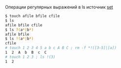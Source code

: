 Операции регулярных выражений в ls источник [set](https://habr.com/ru/post/452522/)
```sh
$ touch afile bfile cfile
$ ls
afile bfile cfile
$ ls ?(a*|b*)
afile bfile
$ ls !(a*|b*)
cfile
# touch 1 2 3 4 5 a b c A B C ; rm -f *!([3-5]|[a]) 
1  2  A  b  B  c  C
# touch 1 2 3 ; ls !(3)
1  2
```
